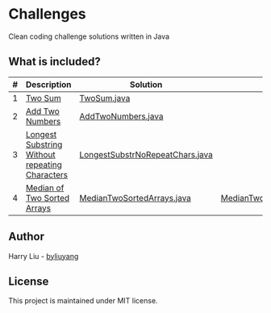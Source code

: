 # Challenges
Clean coding challenge solutions written in Java

## What is included?
| #            | Description                                                                                                                    | Solution                                                                         | Unit Test                                                                      |
| ------------ | --------------------------------------                                                                                         | -----------------------------------------------------                            | -------------------------------                                                |
| 1            | [Two Sum](https://leetcode.com/problems/two-sum)                                                                               | [TwoSum.java](src/main/java/TwoSum.java)                                         |                                                                                |
| 2            | [Add Two Numbers](https://leetcode.com/problems/add-two-numbers)                                                               | [AddTwoNumbers.java](src/main/java/AddTwoNumbers.java)                           |                                                                                |
| 3            | [Longest Substring Without repeating Characters](https://leetcode.com/problems/longest-substring-without-repeating-characters) | [LongestSubstrNoRepeatChars.java](src/main/java/LongestSubstrNoRepeatChars.java) |                                                                                |
| 4            | [Median of Two Sorted Arrays](https://leetcode.com/problems/median-of-two-sorted-arrays)                                       | [MedianTwoSortedArrays.java](src/main/java/MedianTwoSortedArrays.java)           | [MedianTwoSortedArraysTest.java](src/test/java/MedianTwoSortedArraysTest.java) |
   
## Author
Harry Liu - [byliuyang](https://github.com/byliuyang)

## License
This project is maintained under MIT license.